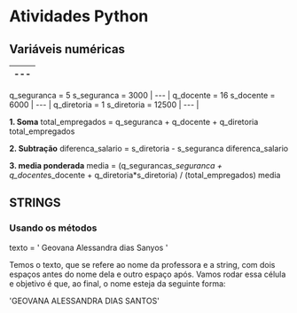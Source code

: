 # Atividades Python

## Variáveis numéricas

| ---   | 
|   ---   |   
q_seguranca = 5
s_seguranca = 3000
|   ---   |
q_docente = 16
s_docente = 6000
|   ---   |
q_diretoria = 1
s_diretoria = 12500
|   ---   |
 
**1. Soma**
total_empregados = q_seguranca + q_docente + q_diretoria
total_empregados

**2. Subtração**
diferenca_salario = s_diretoria - s_seguranca
diferenca_salario

**3. media ponderada**
media = (q_seguranca*s_seguranca + q_docente*s_docente + q_diretoria*s_diretoria) / (total_empregados)
media

## STRINGS

### Usando os métodos
texto = '  Geovana Alessandra dias Sanyos '

Temos o texto, que se refere ao nome da professora e a string, com dois espaços antes do nome dela e outro espaço após. Vamos rodar essa célula e objetivo é que, ao final, o nome esteja da seguinte forma:

'GEOVANA ALESSANDRA DIAS SANTOS'
